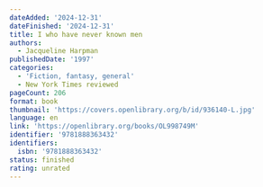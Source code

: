 ```yaml
---
dateAdded: '2024-12-31'
dateFinished: '2024-12-31'
title: I who have never known men
authors:
  - Jacqueline Harpman
publishedDate: '1997'
categories:
  - 'Fiction, fantasy, general'
  - New York Times reviewed
pageCount: 206
format: book
thumbnail: 'https://covers.openlibrary.org/b/id/936140-L.jpg'
language: en
link: 'https://openlibrary.org/books/OL998749M'
identifier: '9781888363432'
identifiers:
  isbn: '9781888363432'
status: finished
rating: unrated
---
```


